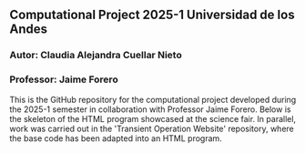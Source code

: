 ## Computational Project 2025-1 Universidad de los Andes
### Autor: Claudia Alejandra Cuellar Nieto          
### Professor: Jaime Forero

This is the GitHub repository for the computational project developed during the 2025-1 semester in collaboration with Professor Jaime Forero.
Below is the skeleton of the HTML program showcased at the science fair. In parallel, work was carried out in the 'Transient Operation Website' 
repository, where the base code has been adapted into an HTML program.
